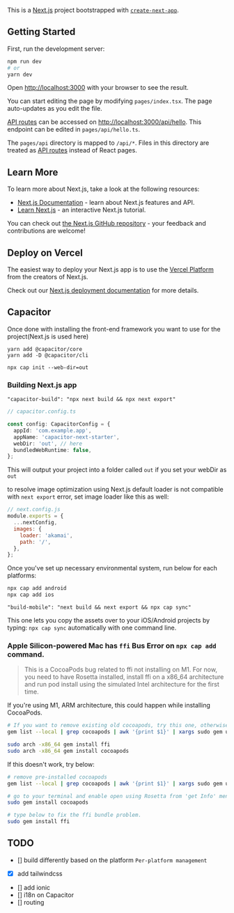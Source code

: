 This is a [Next.js](https://nextjs.org/) project bootstrapped with [`create-next-app`](https://github.com/vercel/next.js/tree/canary/packages/create-next-app).

## Getting Started

First, run the development server:

```bash
npm run dev
# or
yarn dev
```

Open [http://localhost:3000](http://localhost:3000) with your browser to see the result.

You can start editing the page by modifying `pages/index.tsx`. The page auto-updates as you edit the file.

[API routes](https://nextjs.org/docs/api-routes/introduction) can be accessed on [http://localhost:3000/api/hello](http://localhost:3000/api/hello). This endpoint can be edited in `pages/api/hello.ts`.

The `pages/api` directory is mapped to `/api/*`. Files in this directory are treated as [API routes](https://nextjs.org/docs/api-routes/introduction) instead of React pages.

## Learn More

To learn more about Next.js, take a look at the following resources:

- [Next.js Documentation](https://nextjs.org/docs) - learn about Next.js features and API.
- [Learn Next.js](https://nextjs.org/learn) - an interactive Next.js tutorial.

You can check out [the Next.js GitHub repository](https://github.com/vercel/next.js/) - your feedback and contributions are welcome!

## Deploy on Vercel

The easiest way to deploy your Next.js app is to use the [Vercel Platform](https://vercel.com/new?utm_medium=default-template&filter=next.js&utm_source=create-next-app&utm_campaign=create-next-app-readme) from the creators of Next.js.

Check out our [Next.js deployment documentation](https://nextjs.org/docs/deployment) for more details.

## Capacitor

Once done with installing the front-end framework you want to use for the project(Next.js is used here)

```
yarn add @capacitor/core
yarn add -D @capacitor/cli

npx cap init --web-dir=out
```

### Building Next.js app

`"capacitor-build": "npx next build && npx next export"`

```ts
// capacitor.config.ts

const config: CapacitorConfig = {
  appId: 'com.example.app',
  appName: 'capacitor-next-starter',
  webDir: 'out', // here
  bundledWebRuntime: false,
};
```

This will output your project into a folder called `out` if you set your webDir as `out`

to resolve image optimization using Next.js default loader is not compatible with `next export` error, set image loader like this as well:

```js
// next.config.js
module.exports = {
  ...nextConfig,
  images: {
    loader: 'akamai',
    path: '/',
  },
};
```

Once you've set up necessary environmental system, run below for each platforms:

```bash
npx cap add android
npx cap add ios
```

`"build-mobile": "next build && next export && npx cap sync"`

This one lets you copy the assets over to your iOS/Android projects by typing: `npx cap sync` automatically with one command line.

### Apple Silicon-powered Mac has `ffi` Bus Error on `npx cap add` command.

> This is a CocoaPods bug related to ffi not installing on M1. For now, you need to have Rosetta installed, install ffi on a x86_64 architecture and run pod install using the simulated Intel architecture for the first time.

If you're using M1, ARM architecture, this could happen while installing CocoaPods.

```bash
# If you want to remove existing old cocoapods, try this one, otherwise just skip this command.
gem list --local | grep cocoapods | awk '{print $1}' | xargs sudo gem uninstall

sudo arch -x86_64 gem install ffi
sudo arch -x86_64 gem install cocoapods
```

If this doesn't work, try below:

```bash
# remove pre-installed cocoapods
gem list --local | grep cocoapods | awk '{print $1}' | xargs sudo gem uninstall

# go to your terminal and enable open using Rosetta from 'get Info' menu.
sudo gem install cocoapods

# type below to fix the ffi bundle problem.
sudo gem install ffi
```

## TODO

- [] build differently based on the platform `Per-platform management`
- [x] add tailwindcss
- [] add ionic
- [] i18n on Capacitor
- [] routing
